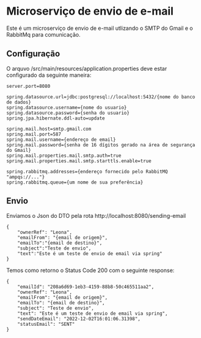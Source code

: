 # Microserviço de envio de e-mail
Este é um microserviço de envio de e-mail utlizando o SMTP do Gmail e o RabbitMq para comunicação.

## Configuração
O arquvo /src/main/resources/application.properties deve estar configurado da seguinte maneira:
```
server.port=8080

spring.datasource.url=jdbc:postgresql://localhost:5432/{nome do banco de dados}
spring.datasource.username={nome do usuario}
spring.datasource.password={senha do usuario}
spring.jpa.hibernate.ddl-auto=update

spring.mail.host=smtp.gmail.com
spring.mail.port=587
spring.mail.username={endereço de email}
spring.mail.password={senha de 16 dígitos gerado na área de segurança do Gmail}
spring.mail.properties.mail.smtp.auth=true
spring.mail.properties.mail.smtp.starttls.enable=true

spring.rabbitmq.addresses={endereço fornecido pelo RabbitMQ "ampqs://..."}
spring.rabbitmq.queue={um nome de sua preferência}
```

## Envio
Enviamos o Json do DTO pela rota http://localhost:8080/sending-email
```
{
	"ownerRef": "Leona",
	"emailFrom": "{email de origem}",
	"emailTo":"{email de destino}",
	"subject":"Teste de envio",
	"text":"Este é um teste de envio de email via spring"
}
```

Temos como retorno o Status Code 200 com o seguinte response:
```
{
	"emailId": "208a6d69-1eb3-4159-88b8-50c465511aa2",
	"ownerRef": "Leona",
	"emailFrom": "{email de origem}",
	"emailTo": "{email de destino}",
	"subject": "Teste de envio",
	"text": "Este é um teste de envio de email via spring",
	"sendDateEmail": "2022-12-02T16:01:06.31398",
	"statusEmail": "SENT"
}
```

